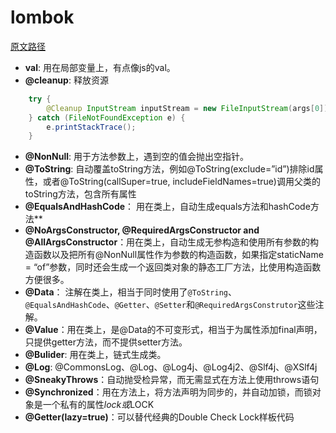 # lombok

[原文路径](https://mp.weixin.qq.com/s?__biz=Mzg2OTA0Njk0OA==&mid=2247485385&idx=2&sn=a7c3fb4485ffd8c019e5541e9b1580cd&chksm=cea24802f9d5c1144eee0da52cfc0cc5e8ee3590990de3bb642df4d4b2a8cd07f12dd54947b9&token=1381785723&lang=zh_CN#rd)

* **val**: 用在局部变量上，有点像js的val。
* **@cleanup**: 释放资源

```java
    try {
        @Cleanup InputStream inputStream = new FileInputStream(args[0]);
    } catch (FileNotFoundException e) {
        e.printStackTrace();
    }
```

* **@NonNull**: 用于方法参数上，遇到空的值会抛出空指针。
* **@ToString**: 自动覆盖toString方法，例如@ToString(exclude=”id”)排除id属性，或者@ToString(callSuper=true, includeFieldNames=true)调用父类的toString方法，包含所有属性
* **@EqualsAndHashCode**： 用在类上，自动生成equals方法和hashCode方法**
* **@NoArgsConstructor, @RequiredArgsConstructor and @AllArgsConstructor**：用在类上，自动生成无参构造和使用所有参数的构造函数以及把所有@NonNull属性作为参数的构造函数，如果指定staticName = “of”参数，同时还会生成一个返回类对象的静态工厂方法，比使用构造函数方便很多。
* **@Data**： 注解在类上，相当于同时使用了`@ToString`、`@EqualsAndHashCode`、`@Getter`、`@Setter`和`@RequiredArgsConstrutor`这些注解。
* **@Value**：用在类上，是@Data的不可变形式，相当于为属性添加final声明，只提供getter方法，而不提供setter方法。
* **@Bulider**: 用在类上，链式生成类。
* **@Log**: @CommonsLog、@Log、@Log4j、@Log4j2、@Slf4j、@XSlf4j
* **@SneakyThrows**：自动抛受检异常，而无需显式在方法上使用throws语句
* **@Synchronized**：用在方法上，将方法声明为同步的，并自动加锁，而锁对象是一个私有的属性$lock或$LOCK
* **@Getter(lazy=true)**：可以替代经典的Double Check Lock样板代码